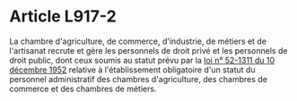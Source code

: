 # Article L917-2

<p>La chambre d'agriculture, de commerce, d'industrie, de métiers et de l'artisanat recrute et gère les personnels de droit privé et les personnels de droit public, dont ceux soumis au statut prévu par la <a href='/affichTexte.do?cidTexte=JORFTEXT000000698649&categorieLien=cid'>loi n° 52-1311 du 10 décembre 1952</a> relative à l'établissement obligatoire d'un statut du personnel administratif des chambres d'agriculture, des chambres de commerce et des chambres de métiers.</p>